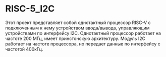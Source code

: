 # RISC-5_I2C
Этот проект представляет собой однотактный процессор RISC-V с подключенным к нему устройством ввода/вывода, управляющим устройствами по интерфейсу I2C.
Однотактный процессор работает на частоте 200 МГц, имеет принстонскую архитектуру. Модуль I2C работает на частоте процессора, но передает данные по интерфейсу с частотой 400кГц.
